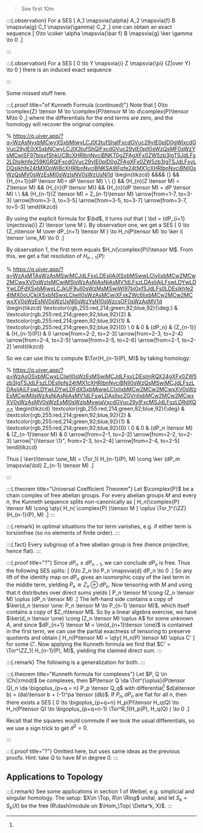 
> See first 10m

:::{.observation}
For a SES 
\[
A_1 \mapsvia{\alpha} A_2 \mapsvia{f} B \mapsvia{g} C_1 \mapsvia{\gamma} C_2
,\]
one can obtain an exact sequence
\[
0\to \coker \alpha \mapsvia{\bar f} B \mapsvia{g} \ker \gamma \to 0
.\]

:::


:::{.observation}
For a SES
\[
0 \to Y \mapsvia{i} Z \mapsvia{\pi} {Z|over Y} \to 0
\]
there is an induced exact sequence

:::

Some missed stuff here.

:::{.proof title="of Kunneth Formula (continued)"}
Note that 
\[
0\to \complex{Z} \tensor M \to \complex{P}\tensor M \to d\complex{P}\tensor M\to 0
,\]
where the differentials for the end terms are zero, and the homology will recover the original complex.



% https://q.uiver.app/?q=WzAsNyxbMCwyXSxbMiwyLCJIX3tufShaIFxcdGVuc29yIE0pID0gWlxcdGVuc29yIE0iXSxbNCwyLCJIX3tufShQIFxcdGVuc29yIE0pIl0sWzQsMF0sWzYsMCwiSF97bisxfShkUCBcXHRlbnNvciBNKT0gZFAgXFx0ZW5zb3IgTSJdLFs2LDIsIkhfe259KGRQIFxcdGVuc29yIE0pID0gZFAgXFx0ZW5zb3IgTSJdLFsyLDQsIkhfe24tMX0oWiBcXHRlbnNvciBNKSA9IFpfe24tMX1cXHRlbnNvciBNIl0sWzQsMV0sWzEsMl0sWzIsNV0sWzUsNl1d
\begin{tikzcd}
	&&&& {} && {H_{n+1}(dP \tensor M)= dP \tensor M} \\
	\\
	{} && {H_{n}(Z \tensor M) = Z\tensor M} && {H_{n}(P \tensor M)} && {H_{n}(dP \tensor M) = dP \tensor M} \\
	\\
	&& {H_{n-1}(Z \tensor M) = Z_{n-1}\tensor M}
	\arrow[from=1-7, to=3-3]
	\arrow[from=3-3, to=3-5]
	\arrow[from=3-5, to=3-7]
	\arrow[from=3-7, to=5-3]
\end{tikzcd}

By using the explicit formula for $\bd$, it turns out that \( \bd = (dP_{i+1} \injectsvia{i} Z) \tensor \one M \).
By observation one, we get a SES
\[
0 \to {Z_n\tensor M \over dP_{n+1} \tensor M } \to H_n(P\tensor M) \to \ker i( \tensor \one_M) \to 0
.\]

By observation 1, the first term equals $H_n(\complex{P})\tensor M$.
From this, we get a flat resolution of $H_{n-1}(P)$:

% https://q.uiver.app/?q=WzAsMTAsWzAsMSwiMCJdLFsxLDEsIjAiXSxbMSwwLCIyIixbMCw2MCw2MCwxXV0sWzIsMCwiMSIsWzAsNjAsNjAsMV1dLFszLDAsIjAiLFswLDYwLDYwLDFdXSxbMiwxLCJkUF9uIl0sWzMsMSwiWl97bi0xfSJdLFs0LDEsIkhfe24tMX0oUCkiXSxbNSwxLCIwIl0sWzAsMCwiXFxkZWc6IixbMCw2MCw2MCwxXV0sWzEsNV0sWzUsNl0sWzYsN10sWzcsOF0sWzAsMV1d
\begin{tikzcd}
	\textcolor{rgb,255:red,214;green,92;blue,92}{\deg:} & \textcolor{rgb,255:red,214;green,92;blue,92}{2} & \textcolor{rgb,255:red,214;green,92;blue,92}{1} & \textcolor{rgb,255:red,214;green,92;blue,92}{0} \\
	0 & 0 & {dP_n} & {Z_{n-1}} & {H_{n-1}(P)} & 0
	\arrow[from=2-2, to=2-3]
	\arrow[from=2-3, to=2-4]
	\arrow[from=2-4, to=2-5]
	\arrow[from=2-5, to=2-6]
	\arrow[from=2-1, to=2-2]
\end{tikzcd}

So we can use this to compute $\Tor(H_{n-1}(P), M)$ by taking homology:

% https://q.uiver.app/?q=WzAsOSxbMCwxLCIwIl0sWzEsMSwiMCJdLFsyLDEsImRQX24gXFx0ZW5zb3IgTSJdLFszLDEsIlpfe24tMX1cXHRlbnNvciBNIl0sWzQsMSwiMCJdLFszLDAsIjAiLFswLDYwLDYwLDFdXSxbMiwwLCIxIixbMCw2MCw2MCwxXV0sWzEsMCwiMiIsWzAsNjAsNjAsMV1dLFswLDAsIlxcZGVnIixbMCw2MCw2MCwxXV0sWzAsMV0sWzEsMl0sWzIsMywiaVxcdGVuc29yIFxcMSJdLFszLDRdXQ==
\begin{tikzcd}
	\textcolor{rgb,255:red,214;green,92;blue,92}{\deg} & \textcolor{rgb,255:red,214;green,92;blue,92}{2} & \textcolor{rgb,255:red,214;green,92;blue,92}{1} & \textcolor{rgb,255:red,214;green,92;blue,92}{0} \\
	0 & 0 & {dP_n \tensor M} & {Z_{n-1}\tensor M} & 0
	\arrow[from=2-1, to=2-2]
	\arrow[from=2-2, to=2-3]
	\arrow["{i\tensor \1}", from=2-3, to=2-4]
	\arrow[from=2-4, to=2-5]
\end{tikzcd}

Thus
\[
\ker(i\tensor \one_M) = \Tor_1( H_{n-1}(P), M) \cong \ker (dP_m \mapsvia{\bd} Z_{n-1} \tensor M)
.\]

:::

:::{.theorem title="Universal Coefficient Theorem"}
Let $\complex{P}$ be a chain complex of free abelian groups.
For every abelian groups $M$ and every $n$, the Kunneth sequence splits non-canonically as 
\[
H_n(\complex{P} \tensor M) \cong \qty{ H_n( \complex{P} )\tensor M } \oplus \Tor_1^{\ZZ}(H_{n-1}(P), M)
.\]
:::

:::{.remark}
In optimal situations the tor term vanishes, e.g. if either term is torsionfree (so no elements of finite order).
:::

:::{.fact}
Every subgroup of a free abelian group is free (hence projective, hence flat).
:::

:::{.proof title="?"}
Since $dP_n \leq dP_{n-1}$, we can conclude $dP_n$ is free.
Thus the following SES splits:
\[
0\to Z_n \to P_n \mapsvia{d} dP_n \to 0
.\]
So any lift of the identity map on $dP_n$ gives an isomorphic copy of the last term in the middle term, yielding $P_n \cong Z_n \oplus dP_n$. 
Now tensoring with $M$ and using that it distributes over direct sums yields
\[
P_n \tensor M \cong (Z_n \tensor M) \oplus (dP_n \tensor M)
.\]
The left-hand side contains a copy of $\ker(d_n \tensor \one: P_n \tensor M \to P_{n-1} \tensor M)$, which itself contains a copy of $Z_n\tensor M$.
So by a linear algebra exercise, we have $\ker(d_n \tensor \one) \cong (Z_n \tensor M) \oplus A$ for some unknown $A$, and since $dP_{n+1} \tensor M = \im(d_{n+1}\tensor \one)$ is contained in the first term, we can use the partial exactness of tensoring to preserve quotients and obtain 
\[
H_n(P\tensor M) = \qty{ H_n(P) \tensor M) \oplus C'
\]
for some $C'$.
Now applying the Kunneth formula we find that $C' = \Tor^\ZZ_1( H_{n-1}(P), M)$, yielding the claimed direct sum.
:::

:::{.remark}
The following is a generalization for both.
:::

:::{.theorem title="Kunneth formula for complexes"}
Let $P, Q \in \Ch(\rmod)$ be complexes, then $P\tensor Q \da \Tot^{\oplus}(P\tensor Q)_n \da \bigoplus_{p+q = n} P_p \tensor Q_q$ with differential[^sign_trick]
$d(a\tensor b) = (da)\tensor b + (-1)^pa \tensor (db)$.
If $P_n, dP_n$ are flat for all $n$, then there exists a SES
\[
0 
\to \bigoplus_{p+q=n} H_p(P)\tensor H_q(Q) 
\to H_n(P\tensor Q) 
\to \bigoplus_{p+q=n-1} \Tor^R_1(H_p(P), H_q(Q) ) 
\to 0
.\]

[^sign_trick]: 
Recall that the squares would commute if we took the usual differentials, so we use a sign trick to get $d^2=0$.

:::

:::{.proof title="?"}
Omitted here, but uses same ideas as the previous proofs.
Hint: take $Q$ to have $M$ in degree 0.
:::


## Applications to Topology


:::{.remark}
See some applications in section 1 of Weibel, e.g. simplicial and singular homology.
The setup: $X\in \Top, R\in \Ring$ unital, and let $S_k = S_k(X)$ be the free \(R\dash\)module on $\Hom_\Top( \Delta^k, X)$.
:::



